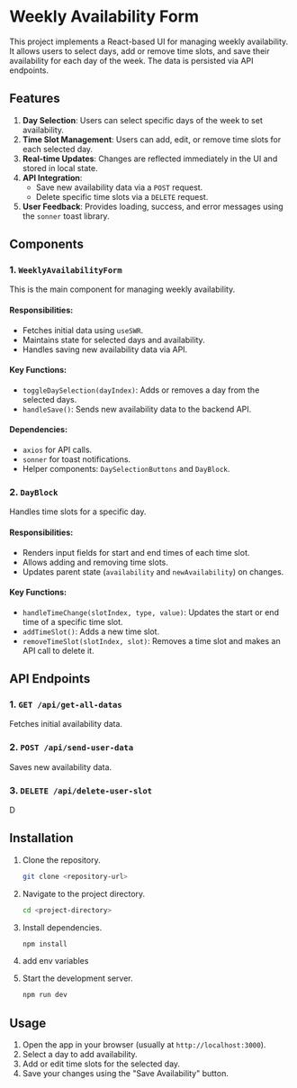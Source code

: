 # Weekly Availability Form

This project implements a React-based UI for managing weekly availability. It allows users to select days, add or remove time slots, and save their availability for each day of the week. The data is persisted via API endpoints.

## Features

1. **Day Selection**: Users can select specific days of the week to set availability.
2. **Time Slot Management**: Users can add, edit, or remove time slots for each selected day.
3. **Real-time Updates**: Changes are reflected immediately in the UI and stored in local state.
4. **API Integration**:
   - Save new availability data via a `POST` request.
   - Delete specific time slots via a `DELETE` request.
5. **User Feedback**: Provides loading, success, and error messages using the `sonner` toast library.

## Components

### 1. **`WeeklyAvailabilityForm`**

This is the main component for managing weekly availability.

#### Responsibilities:
- Fetches initial data using `useSWR`.
- Maintains state for selected days and availability.
- Handles saving new availability data via API.

#### Key Functions:
- `toggleDaySelection(dayIndex)`: Adds or removes a day from the selected days.
- `handleSave()`: Sends new availability data to the backend API.

#### Dependencies:
- `axios` for API calls.
- `sonner` for toast notifications.
- Helper components: `DaySelectionButtons` and `DayBlock`.

### 2. **`DayBlock`**

Handles time slots for a specific day.

#### Responsibilities:
- Renders input fields for start and end times of each time slot.
- Allows adding and removing time slots.
- Updates parent state (`availability` and `newAvailability`) on changes.

#### Key Functions:
- `handleTimeChange(slotIndex, type, value)`: Updates the start or end time of a specific time slot.
- `addTimeSlot()`: Adds a new time slot.
- `removeTimeSlot(slotIndex, slot)`: Removes a time slot and makes an API call to delete it.

## API Endpoints

### 1. **`GET /api/get-all-datas`**
Fetches initial availability data.


### 2. **`POST /api/send-user-data`**
Saves new availability data.


### 3. **`DELETE /api/delete-user-slot`**
D


## Installation

1. Clone the repository.
   ```bash
   git clone <repository-url>
   ```
2. Navigate to the project directory.
   ```bash
   cd <project-directory>
   ```
3. Install dependencies.
   ```bash
   npm install
   ```
4. add env variables
   
5. Start the development server.
   ```bash
   npm run dev
   ```

## Usage

1. Open the app in your browser (usually at `http://localhost:3000`).
2. Select a day to add availability.
3. Add or edit time slots for the selected day.
4. Save your changes using the "Save Availability" button.


